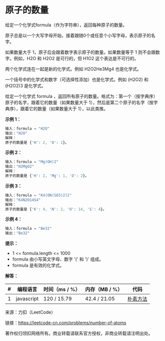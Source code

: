 # 原子的数量

给定一个化学式formula（作为字符串），返回每种原子的数量。

原子总是以一个大写字母开始，接着跟随0个或任意个小写字母，表示原子的名字。

如果数量大于 1，原子后会跟着数字表示原子的数量。如果数量等于 1 则不会跟数字。例如，H2O 和 H2O2 是可行的，但 H1O2 这个表达是不可行的。

两个化学式连在一起是新的化学式。例如 H2O2He3Mg4 也是化学式。

一个括号中的化学式和数字（可选择性添加）也是化学式。例如 (H2O2) 和 (H2O2)3 是化学式。

给定一个化学式 formula ，返回所有原子的数量。格式为：第一个（按字典序）原子的名字，跟着它的数量（如果数量大于 1），然后是第二个原子的名字（按字典序），跟着它的数量（如果数量大于 1），以此类推。

**示例 1：**

``` javascript
输入：formula = "H2O"
输出："H2O"
解释：
原子的数量是 {'H': 2, 'O': 1}。
```

**示例 2：**

``` javascript
输入：formula = "Mg(OH)2"
输出："H2MgO2"
解释：
原子的数量是 {'H': 2, 'Mg': 1, 'O': 2}。
```

**示例 3：**

``` javascript
输入：formula = "K4(ON(SO3)2)2"
输出："K4N2O14S4"
解释：
原子的数量是 {'K': 4, 'N': 2, 'O': 14, 'S': 4}。
```

**示例 4：**

``` javascript
输入：formula = "Be32"
输出："Be32"
```

**提示：**

- 1 <= formula.length <= 1000
- formula 由小写英文字母、数字 '(' 和 ')' 组成。
- formula 是有效的化学式。

**解答：**

**#**|**编程语言**|**时间（ms / %）**|**内存（MB / %）**|**代码**
--|--|--|--|--
1|javascript|120 / 15.79|42.4 / 21.05|[朴素方法](./javascript/ac_v1.js)

来源：力扣（LeetCode）

链接：https://leetcode-cn.com/problems/number-of-atoms

著作权归领扣网络所有。商业转载请联系官方授权，非商业转载请注明出处。
